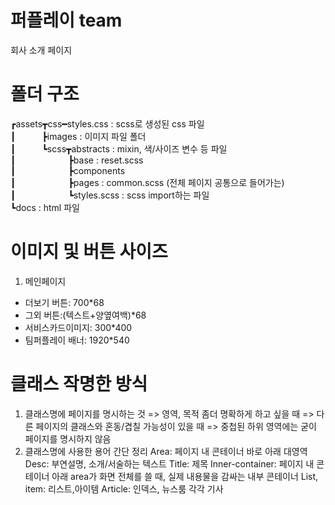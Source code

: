 # 퍼플레이 team
회사 소개 페이지

# 폴더 구조
┏assets┳css━styles.css : scss로 생성된 css 파일  
┃   ┣images : 이미지 파일 폴더  
┃   ┗scss┳abstracts : mixin, 색/사이즈 변수 등 파일  
┃      ┣base : reset.scss  
┃      ┣components  
┃      ┣pages : common.scss (전체 페이지 공통으로 들어가는)  
┃      ┗styles.scss : scss import하는 파일  
┗docs : html 파일  
  
# 이미지 및 버튼  사이즈
1. 메인페이지
- 더보기 버튼: 700*68
- 그외 버튼:(텍스트+양옆여백)*68
- 서비스카드이미지: 300*400
- 팀퍼플레이 배너: 1920*540

# 클래스 작명한 방식
1. 클래스명에 페이지를 명시하는 것 
=> 영역, 목적 좀더 명확하게 하고 싶을 때
=> 다른 페이지의 클래스와 혼동/겹칠 가능성이 있을 때
=> 중첩된 하위 영역에는 굳이 페이지를 명시하지 않음
2. 클래스명에 사용한 용어 간단 정리
Area: 페이지 내 콘테이너 바로 아래 대영역
Desc: 부연설명, 소개/서술하는 텍스트
Title: 제목
Inner-container: 페이지 내 콘테이너 아래 area가 화면 전체를 쓸 때, 실제 내용물을 감싸는 내부 콘테이너
List, item: 리스트,아이템
Article: 인덱스, 뉴스룸 각각 기사
